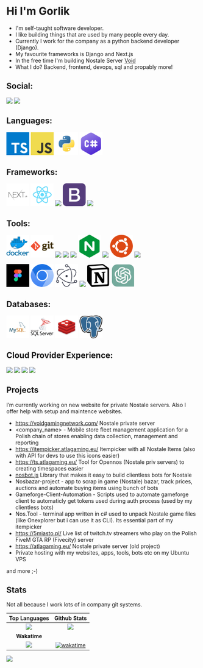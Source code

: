# Hi I'm <b>Gorlik</b>

* I'm self-taught software developer. 
* I like building things that are used by many people every day.
* Currently I work for the company as a python backend developer (Django).
* My favourite frameworks is Django and Next.js
* In the free time I'm building Nostale Server [Void](https://voidgamingnetwork.com/)
* What I do? Backend, frontend, devops, sql and propably more!

## Social:
<a href="https://github.com/GorlikItsMe"><img src="https://img.shields.io/badge/-@GorlikItsMe-%23181717?style=flat-square&logo=github" height="25"></a>
<a href="https://discord.gg/eBjUm7u"><img src="https://img.shields.io/badge/-Killrog-%232c2f33?style=flat-square&logo=discord" height="25"></a>

## Languages:
<code><img width="60" src="https://github.com/github/explore/blob/main/topics/typescript/typescript.png?raw=true"></code>
<code><img width="60" src="https://github.com/github/explore/blob/main/topics/javascript/javascript.png?raw=true"></code>
<code><img width="60" src="https://github.com/github/explore/blob/main/topics/python/python.png?raw=true"></code>
<code><img width="60" src="https://github.com/github/explore/blob/main/topics/csharp/csharp.png?raw=true"></code>

## Frameworks:
<code><img width="60" src="https://github.com/github/explore/blob/main/topics/nextjs/nextjs.png?raw=true"></code>
<code><img width="60" src="https://github.com/github/explore/blob/main/topics/react/react.png?raw=true"></code>
<code><img width="60" src="https://static.djangoproject.com/img/icon-touch.png"></code>
<code><img width="60" src="https://github.com/github/explore/blob/main/topics/bootstrap/bootstrap.png?raw=true"></code>
<code><img width="60" src="https://github.com/fastify/graphics/blob/master/short-logo.png?raw=true"></code>

## Tools:
<code><img width="60" src="https://github.com/github/explore/blob/main/topics/docker/docker.png?raw=true"></code>
<code><img width="60" src="https://github.com/github/explore/blob/main/topics/git/git.png?raw=true"></code>
<code><img width="60" src="https://upload.wikimedia.org/wikipedia/commons/thumb/3/3b/Grafana_icon.svg/351px-Grafana_icon.svg.png"></code>
<code><img width="60" src="https://upload.wikimedia.org/wikipedia/commons/thumb/3/38/Prometheus_software_logo.svg/115px-Prometheus_software_logo.svg.png"></code>
<code><img width="60" src="https://i.imgur.com/3aMLEUN.png"></code>
<code><img width="60" src="https://github.com/github/explore/blob/main/topics/nginx/nginx.png?raw=true"></code>
<code><img width="60" src="https://about.gitlab.com/images/ci/gitlab-ci-cd-logo_2x.png"></code>
<code><img width="60" src="https://github.com/github/explore/blob/main/topics/ubuntu/ubuntu.png?raw=true"></code>
<code><img width="60" src="https://www.raspberrypi.com/app/uploads/2022/02/COLOUR-Raspberry-Pi-Symbol-Registered-300x300.png"></code>


<code><img width="60" src="https://github.com/github/explore/blob/main/topics/figma/figma.png?raw=true"></code>
<code><img width="60" src="https://github.com/github/explore/blob/main/topics/chromium/chromium.png?raw=true"></code>
<code><img width="60" src="https://github.com/github/explore/blob/main/topics/electron/electron.png?raw=true"></code>
<code><img width="60" src="https://i.imgur.com/qgPhPE5.png"></code>
<code><img width="60" src="https://github.com/github/explore/blob/main/topics/notion/notion.png?raw=true"></code>
<code><img width="60" src="https://github.com/github/explore/blob/main/topics/chatgpt-api/chatgpt-api.png?raw=true"></code>

## Databases:
<code><img width="60" src="https://github.com/github/explore/blob/main/topics/mysql/mysql.png?raw=true"></code>
<code><img width="60" src="https://github.com/github/explore/blob/main/topics/sql-server/sql-server.png?raw=true"></code>
<code><img width="60" src="https://github.com/github/explore/blob/main/topics/redis/redis.png?raw=true"></code>
<code><img width="60" src="https://github.com/github/explore/blob/main/topics/postgresql/postgresql.png?raw=true"></code>

## Cloud Provider Experience:
<code><img width="60" src="https://avatars1.githubusercontent.com/u/1698434?s=200&v=4"></code>
<code><img width="60" src="https://avatars.githubusercontent.com/u/14985020?s=200&v=4"></code>
<code><img width="60" src="https://avatars.githubusercontent.com/u/314135?s=200&v=4"></code>
<code><img width="60" src="https://avatars0.githubusercontent.com/u/2810941?s=200&v=4"></code>

## Projects
I’m currently working on new website for private Nostale servers. Also I offer help with setup and maintence websites.  
* <a href="https://voidgamingnetwork.com/">https://voidgamingnetwork.com/</a> Nostale private server
* <company_name> - Mobile store fleet management application for a Polish chain of stores enabling data collection, management and reporting
* <a href="https://itempicker.atlagaming.eu/">https://itempicker.atlagaming.eu/</a> Itempicker with all Nostale Items (also with API for devs to use this icons easier)
* <a href="https://ts.atlagaming.eu/">https://ts.atlagaming.eu/</a> Tool for Opennos (Nostale priv servers) to creating timespaces easier
* <a href="https://github.com/GorlikItsMe/nosbot.js">nosbot.js</a> Library that makes it easy to build clientless bots for Nostale
* Nosbazar-project - app to scrap in game (Nostale) bazar, track prices, auctions and automate buying items using bunch of bots
* Gameforge-Client-Automation - Scripts used to automate gameforge client to automaticly get tokens used during auth process (used by my clientless bots)
* Nos.Tool - terminal app written in c# used to unpack Nostale game files (like Onexplorer but i can use it as CLI). Its essential part of my itempicker
* <a href="https://5miasto.pl/">https://5miasto.pl/</a> Live list of twitch.tv streamers who play on the Polish FiveM GTA RP (Fivecity) server
* <a href="https://atlagaming.eu/">https://atlagaming.eu/</a> Nostale private server (old project)
* Private hosting with my websites, apps, tools, bots etc on my Ubuntu VPS

and more ;-)


## Stats 
Not all because I work lots of in company git systems.

Top Languages       |  Github Stats
:-------------------------:|:-------------------------:
![](https://github-readme-stats-gorlikitsme.vercel.app/api/top-langs/?username=gorlikitsme&count_private=true&langs_count=7&hide=html&layout=compact)  | ![](https://github-readme-stats-gorlikitsme.vercel.app/api?username=gorlikitsme&count_private=true) 
**Wakatime** | 
[![](https://github-readme-stats-gorlikitsme.vercel.app/api/wakatime?username=gorlikitsme&layout=compact)](https://github.com/anuraghazra/github-readme-stats) | [![wakatime](https://wakatime.com/badge/user/8a7cbd5f-e903-4704-b395-aac97f235c53.svg)](https://wakatime.com/@8a7cbd5f-e903-4704-b395-aac97f235c53) | 

![](https://komarev.com/ghpvc/?username=gorlikitsme)
